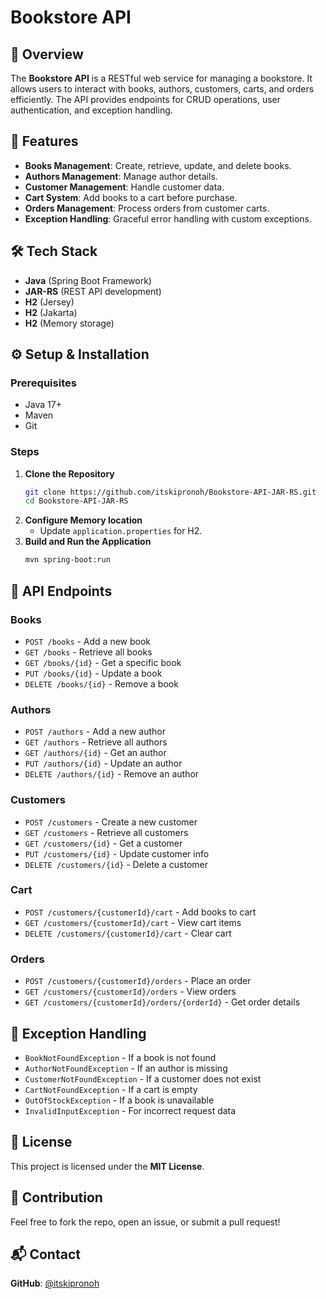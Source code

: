# Bookstore API

## 📖 Overview

The **Bookstore API** is a RESTful web service for managing a bookstore. It allows users to interact with books, authors, customers, carts, and orders efficiently. The API provides endpoints for CRUD operations, user authentication, and exception handling.

## 🚀 Features

- **Books Management**: Create, retrieve, update, and delete books.
- **Authors Management**: Manage author details.
- **Customer Management**: Handle customer data.
- **Cart System**: Add books to a cart before purchase.
- **Orders Management**: Process orders from customer carts.
- **Exception Handling**: Graceful error handling with custom exceptions.

## 🛠️ Tech Stack

- **Java** (Spring Boot Framework)
- **JAR-RS** (REST API development)
- **H2** (Jersey)
- **H2** (Jakarta)
- **H2** (Memory storage)


## ⚙️ Setup & Installation

### Prerequisites

- Java 17+
- Maven
- Git

### Steps

1. **Clone the Repository**
   ```sh
   git clone https://github.com/itskipronoh/Bookstore-API-JAR-RS.git
   cd Bookstore-API-JAR-RS
   ```
2. **Configure Memory location**
   - Update `application.properties` for  H2.
3. **Build and Run the Application**
   ```sh
   mvn spring-boot:run
   ```

## 📌 API Endpoints

### **Books**

- `POST /books` - Add a new book
- `GET /books` - Retrieve all books
- `GET /books/{id}` - Get a specific book
- `PUT /books/{id}` - Update a book
- `DELETE /books/{id}` - Remove a book

### **Authors**

- `POST /authors` - Add a new author
- `GET /authors` - Retrieve all authors
- `GET /authors/{id}` - Get an author
- `PUT /authors/{id}` - Update an author
- `DELETE /authors/{id}` - Remove an author

### **Customers**

- `POST /customers` - Create a new customer
- `GET /customers` - Retrieve all customers
- `GET /customers/{id}` - Get a customer
- `PUT /customers/{id}` - Update customer info
- `DELETE /customers/{id}` - Delete a customer

### **Cart**

- `POST /customers/{customerId}/cart` - Add books to cart
- `GET /customers/{customerId}/cart` - View cart items
- `DELETE /customers/{customerId}/cart` - Clear cart

### **Orders**

- `POST /customers/{customerId}/orders` - Place an order
- `GET /customers/{customerId}/orders` - View orders
- `GET /customers/{customerId}/orders/{orderId}` - Get order details

## 🛑 Exception Handling

- `BookNotFoundException` - If a book is not found
- `AuthorNotFoundException` - If an author is missing
- `CustomerNotFoundException` - If a customer does not exist
- `CartNotFoundException` - If a cart is empty
- `OutOfStockException` - If a book is unavailable
- `InvalidInputException` - For incorrect request data

## 📝 License

This project is licensed under the **MIT License**.

## 🤝 Contribution

Feel free to fork the repo, open an issue, or submit a pull request!

## 📬 Contact

**GitHub**: [@itskipronoh](https://github.com/itskipronoh)
